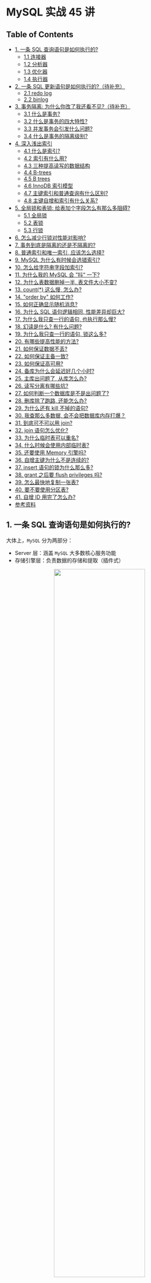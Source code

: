 # MySQL 实战 45 讲

Table of Contents
-----------------

* [1. 一条 SQL 查询语句是如何执行的?](#1-一条-sql-查询语句是如何执行的)
   * [1.1 连接器](#11-连接器)
   * [1.2 分析器](#12-分析器)
   * [1.3 优化器](#13-优化器)
   * [1.4 执行器](#14-执行器)
* [2. 一条 SQL 更新语句是如何执行的?（待补充）](#2-一条-sql-更新语句是如何执行的待补充)
   * [2.1 redo log](#21-redo-log)
   * [2.2 binlog](#22-binlog)
* [3. 事务隔离: 为什么你改了我还看不见?（待补充）](#3-事务隔离-为什么你改了我还看不见待补充)
   * [3.1 什么是事务?](#31-什么是事务)
   * [3.2 什么是事务的四大特性?](#32-什么是事务的四大特性)
   * [3.3 并发事务会引发什么问题?](#33-并发事务会引发什么问题)
   * [3.4 什么是事务的隔离级别?](#34-什么是事务的隔离级别)
* [4. 深入浅出索引](#4-深入浅出索引)
   * [4.1 什么是索引?](#41-什么是索引)
   * [4.2 索引有什么用?](#42-索引有什么用)
   * [4.3 三种提高读写的数据结构](#43-三种提高读写的数据结构)
   * [4.4 B-trees](#44-b-trees)
   * [4.5 B  trees](#45-b-trees)
   * [4.6 InnoDB 索引模型](#46-innodb-索引模型)
   * [4.7 主键索引和普通查询有什么区别?](#47-主键索引和普通查询有什么区别)
   * [4.8 主键自增和索引有什么关系?](#48-主键自增和索引有什么关系)
* [5. 全局锁和表锁: 给表加个字段怎么有那么多阻碍?](#5-全局锁和表锁-给表加个字段怎么有那么多阻碍)
   * [5.1 全局锁](#51-全局锁)
   * [5.2 表锁](#52-表锁)
   * [5.3 行锁](#53-行锁)
* [6. 怎么减少行锁对性能对影响?](#6-怎么减少行锁对性能对影响)
* [7. 事务到底是隔离的还是不隔离的?](#7-事务到底是隔离的还是不隔离的)
* [8. 普通索引和唯一索引, 应该怎么选择?](#8-普通索引和唯一索引-应该怎么选择)
* [9. MySQL 为什么有时候会选错索引?](#9-mysql-为什么有时候会选错索引)
* [10. 怎么给字符串字段加索引?](#10-怎么给字符串字段加索引)
* [11. 为什么我的 MySQL 会 ”抖“ 一下?](#11-为什么我的-mysql-会-抖-一下)
* [12. 为什么表数据删掉一半, 表文件大小不变?](#12-为什么表数据删掉一半-表文件大小不变)
* [13. count(*) 这么慢, 怎么办?](#13-count-这么慢-怎么办)
* [14. "order by" 如何工作?](#14-order-by-如何工作)
* [15. 如何正确显示随机消息?](#15-如何正确显示随机消息)
* [16. 为什么 SQL 语句逻辑相同, 性能差异却巨大?](#16-为什么-sql-语句逻辑相同-性能差异却巨大)
* [17. 为什么我只查一行的语句, 也执行那么慢?](#17-为什么我只查一行的语句-也执行那么慢)
* [18. 幻读是什么? 有什么问题?](#18-幻读是什么-有什么问题)
* [19. 为什么我只查一行的语句, 锁这么多?](#19-为什么我只查一行的语句-锁这么多)
* [20. 有哪些提高性能的方法?](#20-有哪些提高性能的方法)
* [21. 如何保证数据不丢?](#21-如何保证数据不丢)
* [22. 如何保证主备一致?](#22-如何保证主备一致)
* [23. 如何保证高可用?](#23-如何保证高可用)
* [24. 备库为什么会延迟好几个小时?](#24-备库为什么会延迟好几个小时)
* [25. 主库出问题了, 从库怎么办?](#25-主库出问题了-从库怎么办)
* [26. 读写分离有哪些坑?](#26-读写分离有哪些坑)
* [27. 如何判断一个数据库是不是出问题了?](#27-如何判断一个数据库是不是出问题了)
* [28. 删库除了跑路, 还能怎么办?](#28-删库除了跑路-还能怎么办)
* [29. 为什么还有 kill 不掉的语句?](#29-为什么还有-kill-不掉的语句)
* [30. 我查那么多数据, 会不会把数据库内存打爆？](#30-我查那么多数据-会不会把数据库内存打爆)
* [31. 到底可不可以用 join?](#31-到底可不可以用-join)
* [32. join 语句怎么优化?](#32-join-语句怎么优化)
* [33. 为什么临时表可以重名?](#33-为什么临时表可以重名)
* [34. 什么时候会使用内部临时表?](#34-什么时候会使用内部临时表)
* [35. 还要使用 Memory 引擎吗?](#35-还要使用-memory-引擎吗)
* [36. 自增主键为什么不是连续的?](#36-自增主键为什么不是连续的)
* [37. insert 语句的锁为什么那么多?](#37-insert-语句的锁为什么那么多)
* [38. grant 之后要 flush privileges 吗?](#38-grant-之后要-flush-privileges-吗)
* [39. 怎么最快地复制一张表?](#39-怎么最快地复制一张表)
* [40. 要不要使用分区表?](#40-要不要使用分区表)
* [41. 自增 ID 用完了怎么办?](#41-自增-id-用完了怎么办)
* [参考资料](#参考资料)




## 1. 一条 SQL 查询语句是如何执行的?

大体上，`MySQL` 分为两部分：

- Server 层：涵盖 `MySQL` 大多数核心服务功能
- 存储引擎层：负责数据的存储和提取（插件式）



<div align="center"> <img src="logic.png" width="70%"/> </div><br> 

### 1.1 连接器

作用：客户端与 `mysql` 建立连接

```mysql
$ mysql -u root -p
Enter password:
```



### 1.2 分析器

作用：`mysql` 需要知道你做什么

分析器是如何工作的？假设我们输入了一条语句：

```mysql
mysql> select * from T where ID=10；
```

1. 词法分析

   将关键字识别出来，例如 `select`, `T` 和 `ID`

2. 语法分析 

   判断语句是否符合 `mysql` 语法

### 1.3 优化器

作用：`mysql` 需要知道如何做

优化器是如何工作的？假设我们输入了一条语句：

```mysql
mysql> select * from t1 join t2 using(ID)  where t1.c=10 and t2.d=20;
```

既可以从 `t1` 表取出 `c` = 10 的记录的 `ID` 值，再关联到 `t2` 表，再判断 `t2` 里 `d` 的值是否等于 20，也可以反过来

这两种方法的逻辑结果是相同的，但执行效率不同，优化器就是决定选择哪种方案的



### 1.4 执行器

`mysql` 知道了语句的意思，也知道该如何做了，接下来就剩下执行语句了



开始执行之前，先要判断操作者对该表是否有执行查询 / 更新的权限

若有权限（没有权限则直接打回），就打开表直接执行，根据该引擎插件选择其提供的接口



举个例子：

```mysql
mysql> select * from T where ID=10；
```



1. 调用 `InnoDB` 引擎接口取这个表的第一行，判断 `ID` 值是否为 10，若不是则跳过，若有则存在结果集中
2. 遍历
3. 将结果集返回给客户端



## 2. 一条 SQL 更新语句是如何执行的?（待补充）

了解了查询的基本流程，再看看更新语句

举个例子，创建表 `T`

```mysql
mysql> create table T(ID int primary key, c int);
```

更新数据：

```mysql
mysql> update T set c=c+1 where ID=2;
```



更新流程还涉及到两个重要的日志模块：

- redo log（重做日志）
- binlog（归档日志）



下面先看一个例子：

<div align="center"> <img src="image-20201015200534724.png" width="80%"/> </div><br> 


### 2.1 redo log

当有一条记录需要更新的时候，`InnoDB` 就会先把记录写到 `redo log`（粉板），并更新内存（保证数据实时性），这个时候更新就算完成。在适当的时候，`InnoDB` 将这个操作更新到磁盘中（打烊后掌柜将粉板的记录更新到汇总账单）



<div align="center"> <img src="redo.png" width="60%"/> </div><br> 

值得注意的是：

- `InnoDB` 的 `redo log` 是固定大小的，这块粉板总共可以记录 4GB 的操作（在清楚当前日志前会确保记录写入磁盘中，持久化）
- 有了 `redo log`，`InnoDB` 可以保证即使数据库发生异常重启，之前提交的记录都不会丢失，称为 `crash-safe`（记录在粉板中）



### 2.2 binlog

举个例子来说明两种日志的区别：

```mysql
mysql> update T set c=c+1 where ID=2;
```

1. 执行器找引擎取 `ID` = 2的这一行，若这一行的数据本来就在内存中，直接返回；否则从磁盘中读入内存，再返回
2. 执行器获取数据后，将 `c` 这一列赋予新值，然后调用引擎接口写入数据
3. 引擎将这行数据更新到内存中，同时将这个更新操作记录写到 `redo log` 中，此时 `redo log` 处于 `prepare` 状态。然后告知执行器执行完成了，随时可以提交事务
4. 执行器生成这个操作的 `binlog`，并把 `binlog` 写入磁盘
5. 执行器调用引擎的提交事务接口，引擎把刚刚写入的 `redo log` 改成 `commit` 状态，更新完成

<div align="center"> <img src="image-20201025175044474.png" width="50%"/> </div><br> 





## 3. 事务隔离: 为什么你改了我还看不见?（待补充）

### 3.1 什么是事务?

事务就是要保证一组数据库操作要么全部成功，要么全部失败 



举个例子，假如 Jack 要给 Rose 转账 1 个亿。这个动作包含了两个关键操作：

1. Jack 账户将减少 1 个亿
2. Rose 账户将增加 1 个亿



万一这两个操作之间突然出现错误比如银行系统崩溃，导致 Jack 账户余额减少而 Rose 账户余额没有增加， 1 个亿离奇消失！

在现实生活中这种情况是不允许发生的



### 3.2 什么是事务的四大特性?

事务有四大特性：`ACID`（面试常客）

**A:** Atomicity，确保动作要不全部成功，要不全部失败

**C:** Consistency，执行事务前后，数据保持一致（无论事务成功与否，转账人和收款人金额总额不变）

**I:** Isolation，并发访问数据库时，一个用户的事务不被其他事物所干扰

**D:** Durability，一个事务被 `commit` 之后，数据库中的数据改变是持久的



### 3.3 并发事务会引发什么问题?

1. 脏读 `dirty read`：

   当事务 `t1` 正在访问数据并且对数据进行了修改，但仍未提交到数据库中，事务 `t2` 访问了并使用了这个数据，则称这个数据为 "脏数据"

2. 丢失修改 `lost to modify`

   当事务 `t1` 读取一个数据时，事务 `t2` 也访问了该数据，且在事务 `t1` 修改了这个数据后，事务 `t2` 也改了。则事务 `t1` 的修改结果丢失

3. 不可重复读 `non-repeated read`

   在事务 `t1` 多次读同一个数据。在该事务没有结束时，另一个事务 `t2` 也访问该数据，那么在事务 `t1` 中的两次读数据之间，由于事务 `t2` 的修改导致事务 `t1` 两次读取的数据可能不太一样

4. 幻读 `phantom read`

   与 `non-repeated read` 类似。它发生在一个事务 `t1` 读取了几行数据，紧接着另一个并发事务 `t2` 插入了一些数据时，在随后的查询中，`t1` 就会发现多了一些原本不存在的记录（好像发生了幻觉，所以称幻读）



### 3.4 什么是事务的隔离级别?

隔离级别的出现是为了解决多个事务同时执行时可能出现的问题（隔离得越严实，效率越低）

`SQL` 标准的事务隔离级别包括：

- 读未提交 `read uncommited`：事务 `t1` 还没被提交时，它做的变更就可以被其他事务看到
- 读提交 `read commited`：一个事务提交之后，它做的变更才会被其他事务看到
- 可重复读 `repeated read`：一个事务在执行过程中看到的数据，总是跟这个事务在启动时看到的数据是一致的（未提交变更对其他事务也是不可见的）
- 串行化 `serializable`：对同一行记录，写会加 “写锁”，读会加 “读锁”。当出现冲突时，后一个事务必须等前一个事务执行完成才能继续执行



举个例子，

```mysql
mysql> create table T(c int) engine=InnoDB;
insert into T(c) values(1);
```





## 4. 深入浅出索引

### 4.1 什么是索引?

在关系型数据库中，索引是一种存储结构，它对数据库表中的一列 / 多列进行排序




索引就好比一本书的目录，可以根据目录中的页码快速找到我们感兴趣的章节



### 4.2 索引有什么用?

索引的出现是为了提高数据查询的效率





### 4.3 三种提高读写的数据结构

在深入索引模型之前，先来看三种简单的数据结构：



**哈希表**

<div align="center"> <img src="hash.png" width="50%"/> </div><br> 



优点：`key-value` 结构，通过 `hash` 函数将 `key` 映射为`value`，查询 `O(1)`，插入采用追加模式

缺点：区间查询慢

适用场景：适合等值查询





**有序数组**

<div align="center"> <img src="array.png" width="50%"/> </div><br> 

优点：查询 `O(logn)`

缺点：插入慢

适用场景：静态存储引擎（冷数据）





**搜索树（N 叉树）**

<div align="center"> <img src="search_tree.png" width="50%"/> </div><br> 

优点：查询 `O(logn)`，适配磁盘的访问模式

缺点：

适用场景：





### 4.4 B-trees

维基百科

> B-tree 是一种自平衡的树，能够保持数据有序。这种数据结构能够让查找数据、顺序访问、插入数据及删除的动作，在对数时间内完成。B树，概括来说是一个一般化的二叉查找树（binary search tree）一个节点可以拥有2个以上的子节点。与自平衡二叉查找树不同，B树适用于读写相对大的数据块的存储系统，例如磁盘。B树减少定位记录时所经历的中间过程，从而加快存取速度。B树这种数据结构可以用来描述外部存储。这种数据结构常被应用在数据库和文件系统的实现上。



`B-tree` 本质是一颗自平衡树，不过是在 `BST` 上加了一些规则限制



看一个 `demo`

当插入的数据为 90 29 91 98 84 87 71 34 36 80 38 54 22 59 57 2 95 33，`degree` 为 3 时：



<div align="center"> <img src="image-20201028212033992.png" width="60%"/> </div><br> 



### 4.5 B+ trees

`B+ tree` 是 `B tree` 的 `pro` 版，区别主要有两点：

> - all leaf nodes are linked together in a doubly-linked list
> - satellite data is stored on the leaf nodes only. Internal nodes only hold keys and act as routers to the correct leaf node



<div align="center"> <img src="image-20201029160331600.png" width="80%"/> </div><br> 



### 4.6 InnoDB 索引模型

在 `mysql` 中，索引在存储引擎层实现，即不同的存储引擎索引的工作方式不同（即使同类型的索引，底层实现也可能不同）

在 `InnoDB` 中，每个索引都是一颗 `B+` 树

看一个例子，

```mysql
mysql> create table T(
id int primary key, 
k int not null, 
name varchar(16),
index (k))engine=InnoDB;
```

该表有 5 条数据：

R1 (100, 1)

R2 (200, 2)

R3 (300, 3)

R4 (500, 5)

R5 (600, 6)

<div align="center"> <img src="index.png" width="50%"/> </div><br> 

左图为主键索引 / 聚簇索引

右图为非主键索引 / 二级索引



### 4.7 主键索引和普通查询有什么区别?

```mysql
select * from T where ID=500;
```

这种采用主键查询方式，只需要搜索 `id` 索引树



```mysql
select * from T where k=5;
```

这种方式则采用普通索引查询方式，需要搜索 `k` 索引树，得到 `id` 的值，再到 `id` 索引树搜索一次，这个过程称为**回表**



### 4.8 主键自增和索引有什么关系?

主键自增的好处在于插入数据是递增的，在 `b+` 树中每次插入都是追加操作，不涉及挪动其他记录，也不会触发叶子结点的分裂



现在有一个场景：

假设数据表有一个唯一字段：身份证（`string` 类型）



由于每个非主键索引的叶子节点上都是主键的值。如果用身份证号做主键，那么每个二级索引的叶子节点占用约 20 个字节，而如果用整型做主键，则只要 4 个字节，如果是长整型（`bigint`）则是 8 个字节。



**显然，主键长度越小，普通索引的叶子结点越小，占用的空间也就越小**



## 5. 全局锁和表锁: 给表加个字段怎么有那么多阻碍?

数据库锁的出现是为了处理并发问题



根据加锁的范围，`mysql` 里面的锁大致可以分成三类：

- 全局锁
- 表级锁
- 行锁



### 5.1 全局锁

全局锁只允许读，不允许写（包括更新字段等操作）

**适用场景：** 全库逻辑备份（将整库每个表都 `select` 出来存成备份）





### 5.2 表锁

暂略



### 5.3 行锁

`mysql` 的行锁是在引擎层由各个引擎自己实现的，`InnoDB` 支持行锁（这也是 `MyISAM` 被 `InnoDB` 替代的重要原因之一）



行锁就是针对表中行记录的锁，当事务 `t1` 更新了一行，而事务 `t2` 也更新同一行，则必须等 `t1` 更新完毕后才能进行更新



## 6. 怎么减少行锁对性能对影响?

在 `InnoDB` 事务中，行锁是在需要的时候才加上的，但并不是不需要了就立刻释放，而是要等到事务结束时才释放



<div align="center"> <img src="trans.jpeg" width="60%"/> </div><br> 





假设现在有一个电影票在线交易业务（类似于淘票票），顾客 A 要在影院 B 购买电影票：

1. 从顾客 A 账户余额扣除电影票价
2. 影院 B 的账户余额增加电影票价
3. 记录一条交易日志









## 7. 事务到底是隔离的还是不隔离的?









## 8. 普通索引和唯一索引, 应该怎么选择?







## 9. MySQL 为什么有时候会选错索引?



## 10. 怎么给字符串字段加索引?



## 11. 为什么我的 MySQL 会 ”抖“ 一下?



## 12. 为什么表数据删掉一半, 表文件大小不变?





## 13. count(*) 这么慢, 怎么办?







## 14. "order by" 如何工作?











## 15. 如何正确显示随机消息?





## 16. 为什么 SQL 语句逻辑相同, 性能差异却巨大?







## 17. 为什么我只查一行的语句, 也执行那么慢?



## 18. 幻读是什么? 有什么问题?







## 19. 为什么我只查一行的语句, 锁这么多?









## 20. 有哪些提高性能的方法?







## 21. 如何保证数据不丢?





## 22. 如何保证主备一致?





## 23. 如何保证高可用?



## 24. 备库为什么会延迟好几个小时?





## 25. 主库出问题了, 从库怎么办?



## 26. 读写分离有哪些坑?





## 27. 如何判断一个数据库是不是出问题了?



## 28. 删库除了跑路, 还能怎么办?



## 29. 为什么还有 kill 不掉的语句?



## 30. 我查那么多数据, 会不会把数据库内存打爆？





## 31. 到底可不可以用 join?



## 32. join 语句怎么优化?



## 33. 为什么临时表可以重名?





## 34. 什么时候会使用内部临时表?



## 35. 还要使用 Memory 引擎吗?



## 36. 自增主键为什么不是连续的?



## 37. insert 语句的锁为什么那么多?



## 38. grant 之后要 flush privileges 吗?





## 39. 怎么最快地复制一张表?



## 40. 要不要使用分区表?

## 41. 自增 ID 用完了怎么办?



## 参考资料

- [MySQL实战45讲-极客时间](https://time.geekbang.org/column/intro/100020801)
- [MySQL 的 crash-safe 原理解析](https://juejin.im/post/6844904167782236167)
- [事务隔离级别(图文详解)](https://github.com/Snailclimb/JavaGuide/blob/master/docs/database/%E4%BA%8B%E5%8A%A1%E9%9A%94%E7%A6%BB%E7%BA%A7%E5%88%AB(%E5%9B%BE%E6%96%87%E8%AF%A6%E8%A7%A3).md)
- [10.2 B Trees and B+ Trees. How they are useful in Databases](https://www.youtube.com/watch?v=aZjYr87r1b8&t=15s)
- [Introduction of B-Tree](https://www.geeksforgeeks.org/introduction-of-b-tree-2/)
- [B-Tree Visualization](https://www.cs.usfca.edu/~galles/visualization/BTree.html)
- [平衡二叉树、B树、B+树、B*树 理解其中一种你就都明白了](https://zhuanlan.zhihu.com/p/27700617)
- [The Difference Between B-trees and B+trees](https://www.baeldung.com/cs/b-trees-vs-btrees)